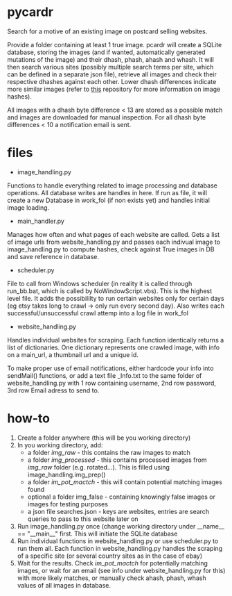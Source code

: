 # pycardr
Search for a motive of an existing image on postcard selling websites.

Provide a folder containing at least 1 true image. pcardr will create a SQLite database, storing the images (and if wanted, automatically generated mutations of the image) and their dhash, phash, ahash and whash. It will then search various sites (possibly multiple search terms per site, which can be defined in a separate json file), retrieve all images and check their respective dhashes against each other. Lower dhash differences indicate more similar images (refer to [this](https://pypi.org/project/dhash/) repository for more information on image hashes).

All images with a dhash byte difference < 13 are stored as a possible match and images are downloaded for manual inspection. For all dhash byte differences < 10 a notification email is sent.

# files
* image_handling.py

Functions to handle everything related to image processing and database operations. All database writes are handles in here.
If run as file, it will create a new Database in work_fol (if non exists yet) and handles initial image loading. 

* main_handler.py

Manages how often and what pages of each website are called. Gets a list of image urls from website_handling.py and passes each indivual image to image_handling.py to compute hashes, check against True images in DB and save reference in database. 
	
* scheduler.py

File to call from Windows scheduler (in reality it is called through run_bb.bat, which is called by NoWindowScript.vbs). This is the highest level file. It adds the possibililty to run certain websites only for certain days (eg etsy takes long to crawl -> only run every second day). Also writes each successful/unsuccessful crawl attemp into a log file in work_fol
	
* website_handling.py	

Handles individual websites for scraping. Each function identically returns a list of dictionaries. One dictionary represents one crawled image, with info on a main_url, a thumbnail url and a unique id.

To make proper use of email notifications, either hardcode your info into sendMail() functions, or add a text file _Info.txt to the same folder of website_handling.py with 1 row containing username, 2nd row password, 3rd row Email adress to send to.

# how-to

1. Create a folder anywhere (this will be you working directory)
2. In you working directory, add:
	* a folder _img_raw_ - this contains the raw images to match
	* a folder _img_processed_ - this contains processed images from _img_raw_ folder (e.g. rotated...). This is filled using image_handling.img_prep()
	* a folder _im_pot_mactch_ - this will contain potential matching images found
	* optional a folder img_false - containing knowingly false images or images for testing purposes
	* a json file searches.json - keys are websites, entries are search queries to pass to this website later on
3. Run image_handling.py once (change working directory under \_\_name\_\_ == "\_\_main\_\_" first. This will initiate the SQLite database
4. Run individual functions in website_handling.py or use scheduler.py to run them all. Each function in website_handling.py handles the scraping of a specific site (or several country sites as in the case of ebay)
5. Wait for the results. Check _im_pot_mactch_ for potentially matching images, or wait for an email (see info under website_handling.py for this) with more likely matches, or manually check ahash, phash, whash values of all images in database. 
